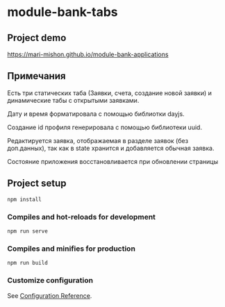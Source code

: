 # module-bank-tabs

## Project demo 

https://mari-mishon.github.io/module-bank-applications

## Примечания
Есть три статических таба (Заявки, счета, создание новой заявки) и динамические табы с открытыми заявками.

Дату и время форматировала с помощью библиотки dayjs.

Создание id профиля генерировала с помощью библиотеки uuid.

Редактируется заявка, отображаемая в разделе заявок (без доп.данных), так как в state хранится и добавляется обычная заявка.

Состояние приложения восстановливается при обновлении страницы 

## Project setup
```
npm install
```

### Compiles and hot-reloads for development
```
npm run serve
```

### Compiles and minifies for production
```
npm run build
```

### Customize configuration
See [Configuration Reference](https://cli.vuejs.org/config/).
